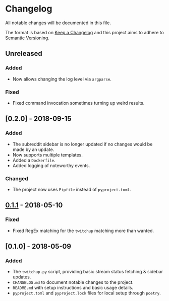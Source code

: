 # Changelog
All notable changes will be documented in this file.

The format is based on [Keep a Changelog](http://keepachangelog.com/en/1.0.0/)
and this project aims to adhere to [Semantic Versioning](http://semver.org/spec/v2.0.0.html).

## Unreleased
### Added
- Now allows changing the log level via `argparse`.

### Fixed
- Fixed command invocation sometimes turning up weird results.


## [0.2.0] - 2018-09-15
### Added
- The subreddit sidebar is no longer updated if no changes would be made by an update.
- Now supports multiple templates.
- Added a `Dockerfile`.
- Added logging of noteworthy events.

### Changed
- The project now uses `Pipfile` instead of `pyproject.toml`.

## [0.1.1] - 2018-05-10
### Fixed
- Fixed RegEx matching for the `twitchup` matching more than wanted.

## [0.1.0] - 2018-05-09
### Added
- The `twitchup.py` script, providing basic stream status fetching & sidebar updates.
- `CHANGELOG.md` to document notable changes to the project.
- `README.md` with setup instructions and basic usage details.
- `pyproject.toml` and `pyproject.lock` files for local setup through `poetry`.


[Unreleased]: https://github.com/olivierlacan/keep-a-changelog/compare/v0.1.1...HEAD
[0.1.1]: https://github.com/Volcyy/twitchup/compare/v0.1.0...v1.1.1
